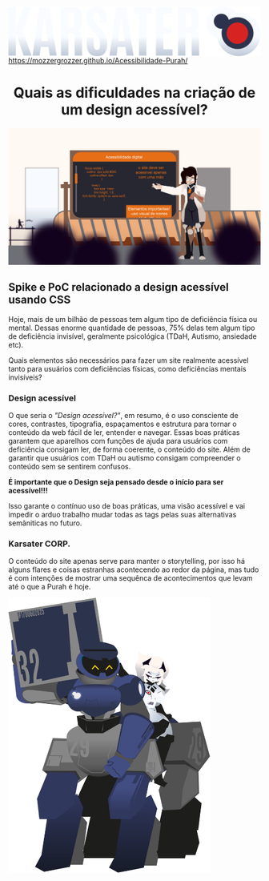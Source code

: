 <img src="./src/assets/img/icons/KarsaterLogoCorBranca.svg" align="center" draggble=false>
<a href="https://mozzergrozzer.github.io/Acessibilidade-Purah/" target="_blank">https://mozzergrozzer.github.io/Acessibilidade-Purah/</a>

<h1 align="center"> Quais as dificuldades na criação de um design acessível?</h1>
<img src="./src/assets/img/purahJovemCurso.jpg">
<h2>Spike e PoC relacionado a design acessível usando CSS</h2>
<p>Hoje, mais de um bilhão de pessoas tem algum tipo de deficiência física ou mental. Dessas enorme quantidade de pessoas, 75% delas tem algum tipo de deficiência invisível, geralmente psicológica (TDaH, Autismo, ansiedade etc).
<p>Quais elementos são necessários para fazer um site realmente acessível tanto para usuários com deficiências físicas, como deficiências mentais invisíveis?</p>

<h3>Design acessível</h3>
<p> O que seria o <i>"Design acessível?"</i>, em resumo, é o uso consciente de cores, contrastes, tipografia, espaçamentos e estrutura para tornar o conteúdo da web fácil de ler, entender e navegar. Essas boas práticas garantem que aparelhos com funções de ajuda para usuários com deficiência consigam ler, de forma coerente, o conteúdo do site. Além de garantir que usuários com TDaH ou autismo consigam compreender o conteúdo sem se sentirem confusos.
<p><b>É importante que o Design seja pensado desde o início para ser acessível!!!</b></p>
<p>Isso garante o contínuo uso de boas práticas, uma visão acessível e vai impedir o arduo trabalho mudar todas as tags pelas suas alternativas semâniticas no futuro.</p>

<h3>Karsater CORP.</h3>
<P>O conteúdo do site apenas serve para manter o storytelling, por isso há alguns flares e coisas estranhas acontecendo ao redor da página, mas tudo é com intenções de mostrar uma sequênca de acontecimentos que levam até o que a Purah é hoje.</p>

<img src="./src/assets/img/Velvet e Purah.svg" width="80%">